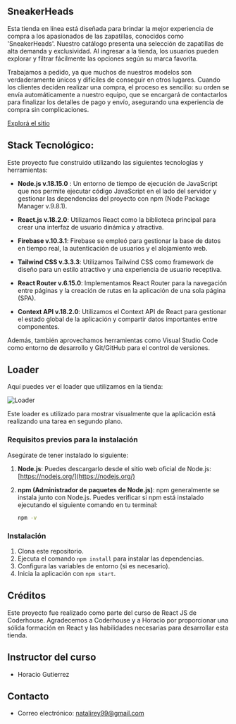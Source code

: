 ## SneakerHeads
Esta tienda en línea está diseñada para brindar la mejor experiencia de compra a los apasionados de las zapatillas, conocidos como 'SneakerHeads'. Nuestro catálogo presenta una selección de zapatillas de alta demanda y exclusividad. Al ingresar a la tienda, los usuarios pueden explorar y filtrar fácilmente las opciones según su marca favorita.

Trabajamos a pedido, ya que muchos de nuestros modelos son verdaderamente únicos y difíciles de conseguir en otros lugares. Cuando los clientes deciden realizar una compra, el proceso es sencillo: su orden se envía automáticamente a nuestro equipo, que se encargará de contactarlos para finalizar los detalles de pago y envío, asegurando una experiencia de compra sin complicaciones.</p>

[Explorá el sitio](https://clipchamp.com/watch/eA7Lh1r9477)


## Stack Tecnológico: 
Este proyecto fue construido utilizando las siguientes tecnologías y herramientas:

- **Node.js v.18.15.0** : Un entorno de tiempo de ejecución de JavaScript que nos permite ejecutar código JavaScript en el lado del servidor y gestionar las dependencias del proyecto con npm (Node Package Manager v.9.8.1).

- **React.js v.18.2.0**: Utilizamos React como la biblioteca principal para crear una interfaz de usuario dinámica y atractiva.

- **Firebase v.10.3.1**: Firebase se empleó para gestionar la base de datos en tiempo real, la autenticación de usuarios y el alojamiento web.

- **Tailwind CSS v.3.3.3**: Utilizamos Tailwind CSS como framework de diseño para un estilo atractivo y una experiencia de usuario receptiva.

- **React Router v.6.15.0**: Implementamos React Router para la navegación entre páginas y la creación de rutas en la aplicación de una sola página (SPA).

- **Context API v.18.2.0**: Utilizamos el Context API de React para gestionar el estado global de la aplicación y compartir datos importantes entre componentes.

Además, también aprovechamos herramientas como Visual Studio Code como entorno de desarrollo y Git/GitHub para el control de versiones.

## Loader

Aquí puedes ver el loader que utilizamos en la tienda:

![Loader](https://github.com/vineethtrv/css-loader)

Este loader es utilizado para mostrar visualmente que la aplicación está realizando una tarea en segundo plano.

### Requisitos previos para la instalación

Asegúrate de tener instalado lo siguiente:

1. **Node.js**: Puedes descargarlo desde el sitio web oficial de Node.js: [https://nodejs.org/](https://nodejs.org/)

2. **npm (Administrador de paquetes de Node.js)**: npm generalmente se instala junto con Node.js. Puedes verificar si npm está instalado ejecutando el siguiente comando en tu terminal:

   ```bash
   npm -v

### Instalación

1. Clona este repositorio.
2. Ejecuta el comando `npm install` para instalar las dependencias.
3. Configura las variables de entorno (si es necesario).
4. Inicia la aplicación con `npm start`. 

## Créditos

Este proyecto fue realizado como parte del curso de React JS de Coderhouse. Agradecemos a Coderhouse y a Horacio por proporcionar una sólida formación en React y las habilidades necesarias para desarrollar esta tienda.

## Instructor del curso

- Horacio Gutierrez 

## Contacto

- Correo electrónico: natalirey99@gmail.com